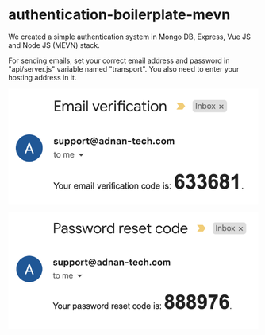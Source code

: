 # authentication-boilerplate-mevn

We created a simple authentication system in Mongo DB, Express, Vue JS and Node JS (MEVN) stack.

For sending emails, set your correct email address and password in "api/server.js" variable named "transport".
You also need to enter your hosting address in it.

![Email verification](https://raw.githubusercontent.com/adnanafzal565/images/main/email%20verification.png)

![Reset password](https://raw.githubusercontent.com/adnanafzal565/images/main/reset%20password.png)
